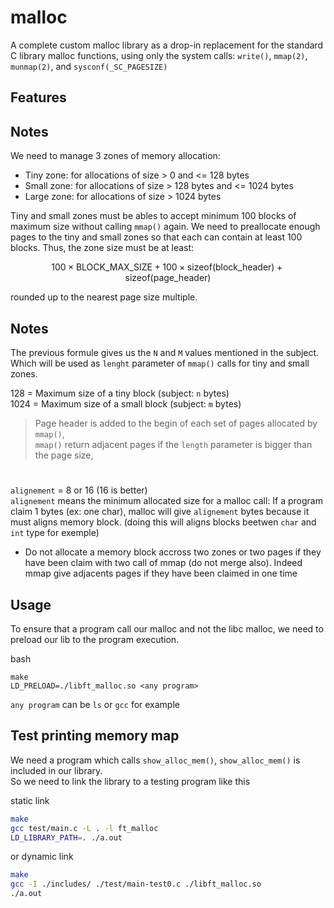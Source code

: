 # malloc

A complete custom malloc library as a drop-in replacement for the standard C library malloc functions, using only the system calls: `write()`, `mmap(2)`, `munmap(2)`, and `sysconf(_SC_PAGESIZE)`

## Features
## Notes
We need to manage 3 zones of memory allocation:
- Tiny zone: for allocations of size > 0 and <= 128 bytes
- Small zone: for allocations of size > 128 bytes and <= 1024 bytes
- Large zone: for allocations of size > 1024 bytes  

Tiny and small zones must be ables to accept minimum 100 blocks of maximum size without calling `mmap()` again.
We need to preallocate enough pages to the tiny and small zones so that each can contain at least 100 blocks.
Thus, the zone size must be at least:

$$
100 \times \text{BLOCK\_MAX\_SIZE} + 100 \times \text{sizeof(block\_header)} + \text{sizeof(page\_header)}
$$

rounded up to the nearest page size multiple.


## Notes
The previous formule gives us the `N` and `M` values mentioned in the subject. Which will be used as `lenght` parameter of `mmap()` calls for tiny and small zones.

128 = Maximum size of a tiny block (subject: `n` bytes)  
1024 = Maximum size of a small block (subject: `m` bytes)

> Page header is added to the begin of each set of pages allocated by `mmap()`,  
> `mmap()` return adjacent pages if the `length` parameter is bigger than the page size,
#

`alignement` = 8 or  16 (16 is better)  
`alignement` means the minimum allocated size for a malloc call: If a program claim 1 bytes (ex: one char), malloc will give `alignement` bytes because it must aligns memory block. (doing this will aligns blocks beetwen `char` and `int` type for exemple)

- Do not allocate a memory block accross two zones or two pages if they have been claim with two call of mmap (do not merge also). Indeed mmap give adjacents pages if they have been claimed in one time 


## Usage

To ensure that a program call our malloc and not the libc malloc, we need to preload our lib to the program execution.

bash
```
make
LD_PRELOAD=./libft_malloc.so <any program>  
```
`any program` can be `ls` or `gcc` for example


## Test printing memory map

We need a program which calls `show_alloc_mem()`, `show_alloc_mem()` is included in our library.  
So we need to link the library to a testing program like this

static link
```bash
make
gcc test/main.c -L . -l ft_malloc
LD_LIBRARY_PATH=. ./a.out
```

or dynamic link

```bash
make
gcc -I ./includes/ ./test/main-test0.c ./libft_malloc.so
./a.out
```